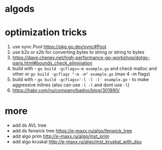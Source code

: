 # algods

# optimization tricks
  1. use sync.Pool https://pkg.go.dev/sync#Pool
  2. use b2s or s2b for converting bytes to string or string to bytes
  3. https://dave.cheney.net/high-performance-go-workshop/dotgo-paris.html#bounds_check_elimination
  4. build with - `go build -gcflags=-m example.go` and check malloc and other or `go build -gcflags "-m -m" example.go` (max 4 -m flags)
  5. build with - `go build -gcflags='-l -l -l' example.go` - to make aggressive inlines (also can use `-l -l` and dont use `-l`)
  6. https://habr.com/ru/company/badoo/blog/301990/
# more
+ add ds AVL tree 
+ add ds fenwick tree https://e-maxx.ru/algo/fenwick_tree
+ add algo prim http://e-maxx.ru/algo/mst_prim
+ add algo kruskal http://e-maxx.ru/algo/mst_kruskal_with_dsu
